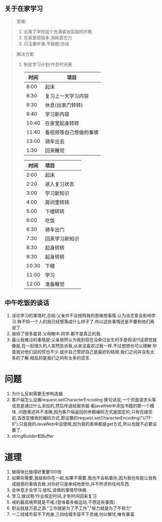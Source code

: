 ## 关于在家学习

>苦难: 
>
>1. 远离了学校这个充满紧张氛围的环境
>2. 在家里烦恼多,消耗意志力
>3. 只注重听课,不做题/总结

> 解决方案:
>
> 1. 制定学习计划/作息时间表
>
>    | 时间  | 项目                   |
>    | ----- | ---------------------- |
>    | 8:00  | 起床                   |
>    | 8:30  | 复习上一天学习内容     |
>    | 9:30  | 休息(出家门转转)       |
>    | 9:40  | 学习新内容             |
>    | 10:40 | 在家里起身转转         |
>    | 11:40 | 看视频等自己想做的事情 |
>    | 13:00 | 骑车出去               |
>    | 1:30  | 回来睡觉               |
>
>    | 时间  | 项目           |
>    | ----- | :------------- |
>    | 2:00  | 起床           |
>    | 2:20  | 进入复习状态   |
>    | 3:00  | 学习新知识     |
>    | 4:00  | 房间里转转     |
>    | 5:00  | 下楼转转       |
>    | 6:00  | 吃饭           |
>    | 6:30  | 骑车出门       |
>    | 7:30  | 回来学习新知识 |
>    | 8:30  | 起身转转       |
>    | 9:30  | 起身转转       |
>    | 10:30 | 下楼           |
>    | 11:00 | 学习           |
>    | 12:00 | 准备睡觉       |

## 中午吃饭的谈话

1. 谈论学习的事情时,总结:父亲并不会按照我的思维想事情.认为谈恋爱会影响学习.殊不知一个人的我已经堕落成什么样子了.所以这些事情还是不要和他们再说了.
2. 我待了很多面具.父母眼中.同学.都不是真正的我.
2. 最让我难过的事情是:父亲居然认为我到现在没牵过女生的手是假话!!!这感觉就像是,在一起很久的人突然告诉我,从来没喜欢过我一样.不过想想也可以理解.毕竟我对他们说的慌也不少.或许自己管好自己是最好的结局.我们之间并没有太多的了解.相反的是我们之间有太多的谎言.



# 问题

1. 为什么反射需要无参构造器
1. 客户端怎么设置request.setCharacterEncoding  换句话说,一个页面请求头等信息是通过什么添加的,然后传送给服务器  看javaWeb中添加书籍的那一个模块.
   问题表述并不准确,因为客户端返回的参数编码方式是固定的.只有在接受前,去改变接收的编码方式,即设置的request.setCharacterEncoding("UTF-8").只是我的JavaWeb中没使用,因为我的表单都是get方式,所以也就不必要设置了.
1. stringBuilder和Buffer



# 道理

1. 做得快比做得好重要100倍
2. 如果你需要,我就和你在一起,如果不需要,我也不会粘着你,因为我也有能让我有成就感的事情去做.对你好只是单纯地爱你,并不所求你任何东西.
2. 会休息才会学习.放松,该做的事情尽快做.
2. 学习,做试卷/作业规定时间,才有时间回来复习.
2. 戒的最高境界就是不戒.(意味着多做运动,不想这些事情)
2. 职业就是万恶之源:"工作就是为了不工作","努力就是为了不努力"
2. 一二线城市容不下肉身,三四线城市容不下灵魂,何以解忧,唯有暴富
